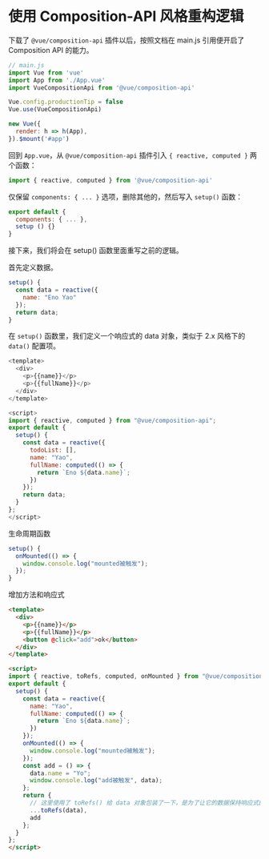 # 使用 Composition-API 风格重构逻辑
下载了 `@vue/composition-api` 插件以后，按照文档在 main.js 引用便开启了 Composition API 的能力。
```js
// main.js
import Vue from 'vue'
import App from './App.vue'
import VueCompositionApi from '@vue/composition-api'

Vue.config.productionTip = false
Vue.use(VueCompositionApi)

new Vue({
  render: h => h(App),
}).$mount('#app')
```
回到 `App.vue`，从 `@vue/composition-api` 插件引入 `{ reactive, computed }` 两个函数：

```js
import { reactive, computed } from '@vue/composition-api'
```

仅保留 `components: { ... }` 选项，删除其他的，然后写入 `setup()` 函数：

```js
export default {
  components: { ... },
  setup () {}
}
```
接下来，我们将会在 setup() 函数里面重写之前的逻辑。

首先定义数据。
```js
setup() {
  const data = reactive({
    name: "Eno Yao"
  });
  return data;
}
```

在 `setup()` 函数里，我们定义一个响应式的 data 对象，类似于 2.x 风格下的 `data()` 配置项。

```js
<template>
  <div>
    <p>{{name}}</p>
    <p>{{fullName}}</p>
  </div>
</template>

<script>
import { reactive, computed } from "@vue/composition-api";
export default {
  setup() {
    const data = reactive({
      todoList: [],
      name: "Yao",
      fullName: computed(() => {
        return `Eno ${data.name}`;
      })
    });
    return data;
  }
};
</script>
```

生命周期函数

```js
setup() {
  onMounted(() => {
    window.console.log("mounted被触发");
  });
}
```

增加方法和响应式
```html
<template>
  <div>
    <p>{{name}}</p>
    <p>{{fullName}}</p>
    <button @click="add">ok</button>
  </div>
</template>

<script>
import { reactive, toRefs, computed, onMounted } from "@vue/composition-api";
export default {
  setup() {
    const data = reactive({
      name: "Yao",
      fullName: computed(() => {
        return `Eno ${data.name}`;
      })
    });
    onMounted(() => {
      window.console.log("mounted被触发");
    });
    const add = () => {
      data.name = "Yo";
      window.console.log("add被触发", data);
    };
    return {
      // 这里使用了 toRefs() 给 data 对象包装了一下，是为了让它的数据保持响应式的
      ...toRefs(data),
      add
    };
  }
};
</script>
```